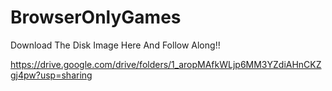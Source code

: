# BrowserOnlyGames

Download The Disk Image Here And Follow Along!!

https://drive.google.com/drive/folders/1_aropMAfkWLjp6MM3YZdiAHnCKZgj4pw?usp=sharing
